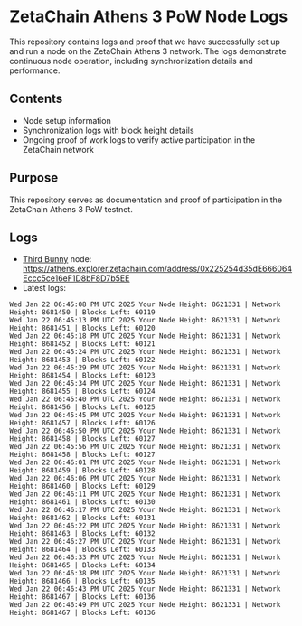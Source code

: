# ZetaChain Athens 3 PoW Node Logs
This repository contains logs and proof that we have successfully set up and run a node on the ZetaChain Athens 3 network. The logs demonstrate continuous node operation, including synchronization details and performance.

## Contents
- Node setup information
- Synchronization logs with block height details
- Ongoing proof of work logs to verify active participation in the ZetaChain network

## Purpose
This repository serves as documentation and proof of participation in the ZetaChain Athens 3 PoW testnet.

## Logs

- [Third Bunny](https://thirdbunny.xyz/) node: https://athens.explorer.zetachain.com/address/0x225254d35dE666064Eccc5ce16eF1D8bF8D7b5EE
- Latest logs:
```
Wed Jan 22 06:45:08 PM UTC 2025 Your Node Height: 8621331 | Network Height: 8681450 | Blocks Left: 60119
Wed Jan 22 06:45:13 PM UTC 2025 Your Node Height: 8621331 | Network Height: 8681451 | Blocks Left: 60120
Wed Jan 22 06:45:18 PM UTC 2025 Your Node Height: 8621331 | Network Height: 8681452 | Blocks Left: 60121
Wed Jan 22 06:45:24 PM UTC 2025 Your Node Height: 8621331 | Network Height: 8681453 | Blocks Left: 60122
Wed Jan 22 06:45:29 PM UTC 2025 Your Node Height: 8621331 | Network Height: 8681454 | Blocks Left: 60123
Wed Jan 22 06:45:34 PM UTC 2025 Your Node Height: 8621331 | Network Height: 8681455 | Blocks Left: 60124
Wed Jan 22 06:45:40 PM UTC 2025 Your Node Height: 8621331 | Network Height: 8681456 | Blocks Left: 60125
Wed Jan 22 06:45:45 PM UTC 2025 Your Node Height: 8621331 | Network Height: 8681457 | Blocks Left: 60126
Wed Jan 22 06:45:50 PM UTC 2025 Your Node Height: 8621331 | Network Height: 8681458 | Blocks Left: 60127
Wed Jan 22 06:45:56 PM UTC 2025 Your Node Height: 8621331 | Network Height: 8681458 | Blocks Left: 60127
Wed Jan 22 06:46:01 PM UTC 2025 Your Node Height: 8621331 | Network Height: 8681459 | Blocks Left: 60128
Wed Jan 22 06:46:06 PM UTC 2025 Your Node Height: 8621331 | Network Height: 8681460 | Blocks Left: 60129
Wed Jan 22 06:46:11 PM UTC 2025 Your Node Height: 8621331 | Network Height: 8681461 | Blocks Left: 60130
Wed Jan 22 06:46:17 PM UTC 2025 Your Node Height: 8621331 | Network Height: 8681462 | Blocks Left: 60131
Wed Jan 22 06:46:22 PM UTC 2025 Your Node Height: 8621331 | Network Height: 8681463 | Blocks Left: 60132
Wed Jan 22 06:46:27 PM UTC 2025 Your Node Height: 8621331 | Network Height: 8681464 | Blocks Left: 60133
Wed Jan 22 06:46:33 PM UTC 2025 Your Node Height: 8621331 | Network Height: 8681465 | Blocks Left: 60134
Wed Jan 22 06:46:38 PM UTC 2025 Your Node Height: 8621331 | Network Height: 8681466 | Blocks Left: 60135
Wed Jan 22 06:46:43 PM UTC 2025 Your Node Height: 8621331 | Network Height: 8681467 | Blocks Left: 60136
Wed Jan 22 06:46:49 PM UTC 2025 Your Node Height: 8621331 | Network Height: 8681467 | Blocks Left: 60136
```
